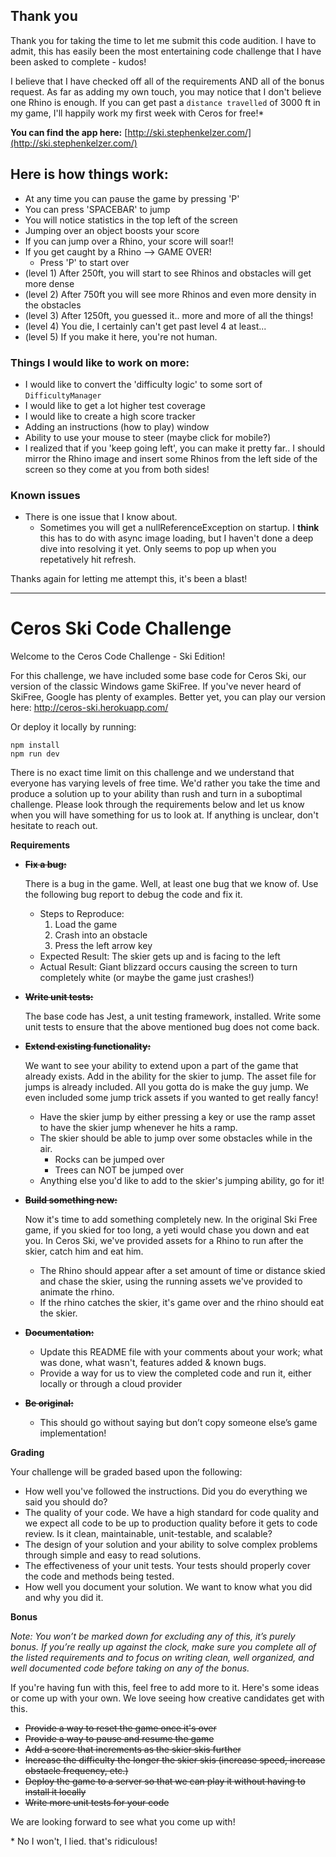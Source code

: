 ## Thank you
Thank you for taking the time to let me submit this code audition. I have to admit, this has easily been the most entertaining code challenge that I have been asked to complete - kudos! 

I believe that I have checked off all of the requirements AND all of the bonus request. As far as adding my own touch, you may notice that I don't believe one Rhino is enough. If you can get past a `distance travelled` of 3000 ft in my game, I'll happily work my first week with Ceros for free!*

**You can find the app here:** [http://ski.stephenkelzer.com/](http://ski.stephenkelzer.com/)

## Here is how things work:
- At any time you can pause the game by pressing 'P'
- You can press 'SPACEBAR' to jump
- You will notice statistics in the top left of the screen
- Jumping over an object boosts your score
- If you can jump over a Rhino, your score will soar!!
- If you get caught by a Rhino --> GAME OVER!
   - Press 'P' to start over
- (level 1) After 250ft, you will start to see Rhinos and obstacles will get more dense
- (level 2) After 750ft you will see more Rhinos and even more density in the obstacles
- (level 3) After 1250ft, you guessed it..  more and more of all the things!
- (level 4) You die, I certainly can't get past level 4 at least...
- (level 5) If you make it here, you're not human.

### Things I would like to work on more:
- I would like to convert the 'difficulty logic' to some sort of `DifficultyManager`
- I would like to get a lot higher test coverage
- I would like to create a high score tracker
- Adding an instructions (how to play) window
- Ability to use your mouse to steer (maybe click for mobile?)
- I realized that if you 'keep going left', you can make it pretty far.. I should mirror the Rhino image and insert some Rhinos from the left side of the screen so they come at you from both sides!

### Known issues
- There is one issue that I know about.
   - Sometimes you will get a nullReferenceException on startup. I **think** this has to do with async image loading, but I haven't done a deep dive into resolving it yet. Only seems to pop up when you repetatively hit refresh.

Thanks again for letting me attempt this, it's been a blast!


---


# Ceros Ski Code Challenge

Welcome to the Ceros Code Challenge - Ski Edition!

For this challenge, we have included some base code for Ceros Ski, our version of the classic Windows game SkiFree. If
you've never heard of SkiFree, Google has plenty of examples. Better yet, you can play our version here: 
http://ceros-ski.herokuapp.com/  

Or deploy it locally by running:
```
npm install
npm run dev
```

There is no exact time limit on this challenge and we understand that everyone has varying levels of free time. We'd 
rather you take the time and produce a solution up to your ability than rush and turn in a suboptimal challenge. Please 
look through the requirements below and let us know when you will have something for us to look at. If anything is 
unclear, don't hesitate to reach out.

**Requirements**

* ~~**Fix a bug:**~~

  There is a bug in the game. Well, at least one bug that we know of. Use the following bug report to debug the code
  and fix it.
  * Steps to Reproduce:
    1. Load the game
    1. Crash into an obstacle
    1. Press the left arrow key
  * Expected Result: The skier gets up and is facing to the left
  * Actual Result: Giant blizzard occurs causing the screen to turn completely white (or maybe the game just crashes!)
  
* ~~**Write unit tests:**~~

  The base code has Jest, a unit testing framework, installed. Write some unit tests to ensure that the above mentioned
  bug does not come back.
  
* ~~**Extend existing functionality:**~~

  We want to see your ability to extend upon a part of the game that already exists. Add in the ability for the skier to 
  jump. The asset file for jumps is already included. All you gotta do is make the guy jump. We even included some jump 
  trick assets if you wanted to get really fancy!
  * Have the skier jump by either pressing a key or use the ramp asset to have the skier jump whenever he hits a ramp.
  * The skier should be able to jump over some obstacles while in the air. 
    * Rocks can be jumped over
    * Trees can NOT be jumped over
  * Anything else you'd like to add to the skier's jumping ability, go for it!
   
* ~~**Build something new:**~~

  Now it's time to add something completely new. In the original Ski Free game, if you skied for too long, 
  a yeti would chase you down and eat you. In Ceros Ski, we've provided assets for a Rhino to run after the skier, 
  catch him and eat him.
  * The Rhino should appear after a set amount of time or distance skied and chase the skier, using the running assets
    we've provided to animate the rhino.
  * If the rhino catches the skier, it's game over and the rhino should eat the skier. 

* ~~**Documentation:**~~

  * Update this README file with your comments about your work; what was done, what wasn't, features added & known bugs.
  * Provide a way for us to view the completed code and run it, either locally or through a cloud provider
  
* ~~**Be original:**~~
  * This should go without saying but don’t copy someone else’s game implementation!

**Grading** 

Your challenge will be graded based upon the following:

* How well you've followed the instructions. Did you do everything we said you should do?
* The quality of your code. We have a high standard for code quality and we expect all code to be up to production 
  quality before it gets to code review. Is it clean, maintainable, unit-testable, and scalable?
* The design of your solution and your ability to solve complex problems through simple and easy to read solutions.
* The effectiveness of your unit tests. Your tests should properly cover the code and methods being tested.
* How well you document your solution. We want to know what you did and why you did it.

**Bonus**

*Note: You won’t be marked down for excluding any of this, it’s purely bonus.  If you’re really up against the clock, 
make sure you complete all of the listed requirements and to focus on writing clean, well organized, and well documented 
code before taking on any of the bonus.*

If you're having fun with this, feel free to add more to it. Here's some ideas or come up with your own. We love seeing 
how creative candidates get with this.
 
* ~~Provide a way to reset the game once it's over~~
* ~~Provide a way to pause and resume the game~~
* ~~Add a score that increments as the skier skis further~~
* ~~Increase the difficulty the longer the skier skis (increase speed, increase obstacle frequency, etc.)~~
* ~~Deploy the game to a server so that we can play it without having to install it locally~~
* ~~Write more unit tests for your code~~

We are looking forward to see what you come up with!




\* No I won't, I lied. that's ridiculous!
